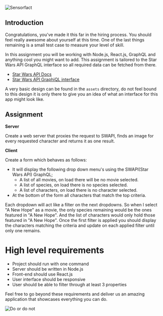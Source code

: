 ![Sensorfact](http://i.imgur.com/z3Dkolg.png)
## Introduction

Congratulations, you've made it this far in the hiring process.
You should feel really awesome about yourself at this time.
One of the last things remaining is a small test case to measure your level of skill.

In this assignment you will be working with Node.js, React.js, GraphQL and anything cool you might want to add.
This assignment is tailored to the Star Wars API GraphQL interface so all required data can be fetched from there.

- [Star Wars API Docs](https://swapi.co/documentation)
- [Star Wars API GraphiQL interface](http://graphql.org/swapi-graphql)

A very basic design can be found in the `assets` directory, do not feel bound to this design it is only there to give you an idea of what an interface for this app might look like.

## Assignment

**Server**

Create a web server that proxies the request to SWAPI, finds an image for every requested character and returns it as one result.

**Client**

Create a form which behaves as follows:
- It will display the following drop down menu's using the SWAPI(Star Wars API) GraphQL;
  - A list of all movies, on load there will be no movie selected.
  - A list of species, on load there is no species selected.
  - A list of characters, on load there is no character selected.
- At the bottom of the form all characters that match the top criteria.

Each dropdown will act like a filter on the next dropdowns.
So when I select "A New Hope" as a movie, the only species remaining would be the ones featured in "A New Hope".
And the list of characters would only hold those featured in "A New Hope".
Once the first filter is applied you should display the characters matching the criteria and update on each applied filter until only one remains.

# High level requirements
- Project should run with one command
- Server should be written in Node.js
- Front-end should use React.js
- User interface should be responsive
- User should be able to filter through at least 3 properties

Feel free to go beyond these requirements and deliver us an amazing application that showcases everything you can do.

![Do or do not](http://i.imgur.com/2kZ0VA8.gif)
